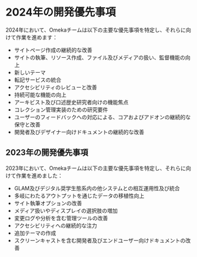 # 2024年の開発優先事項

2024年において、Omekaチームは以下の主要な優先事項を特定し、それらに向けて作業を進めます：

- サイトページ作成の継続的な改善
- サイトの執筆、リソース作成、ファイル及びメディアの扱い、監督機能の向上
- 新しいテーマ
- 転記サービスの統合
- アクセシビリティのレビューと改善
- 持続可能な機能の向上
- アーキビスト及び口述歴史研究者向けの機能焦点
- コレクション管理実装のための研究要件
- ユーザーのフィードバックへの対応による、コアおよびアドオンの継続的な保守と改善
- 開発者及びデザイナー向けドキュメントの継続的な改善

## 2023年の開発優先事項

2023年において、Omekaチームは以下の主要な優先事項を特定し、それらに向けて作業を進めました：

- GLAM及びデジタル奨学生態系内の他システムとの相互運用性及び統合
- 多岐にわたるアウトプットを通じたデータの移植性向上
- サイト執筆オプションの改善
- メディア扱いやディスプレイの選択肢の増加
- 変更ログや分析を含む管理ツールの改善
- アクセシビリティへの継続的な注力
- 追加テーマの作成
- スクリーンキャストを含む開発者及びエンドユーザー向けドキュメントの改善